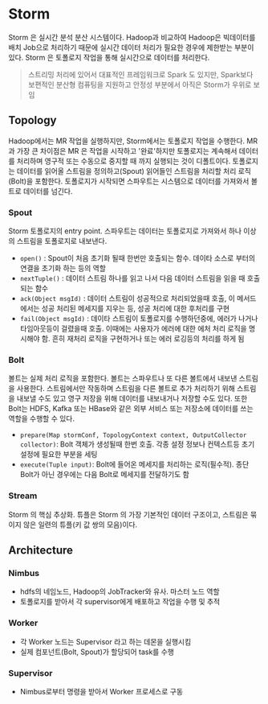 # Storm
Storm 은 실시간 분석 분산 시스템이다. Hadoop과 비교하여 Hadoop은 빅데이터를 배치 Job으로 처리하기 때문에 실시간 데이터 처리가 필요한 경우에 
제한받는 부분이 있다. Storm 은 토폴로지 작업을 통해 실시간으로 데이터를 처리한다. 
> 스트리밍 처리에 있어서 대표적인 프레임워크로 Spark 도 있지만, Spark보다 보편적인 분산형 컴퓨팅을 지원하고 안정성 부분에서 아직은 Storm가 우위로 보임

## Topology
Hadoop에서는 MR 작업을 실행하지만, Storm에서는 토폴로지 작업을 수행한다. MR과 가장 큰 차이점은 MR 은 작업을 시작하고 '완료'하지만 토폴로지는 계속해서 
데이터를 처리하며 영구적 또는 수동으로 중지할 때 까지 실행되는 것이 디폴트이다. 
토폴로지는 데이터를 읽어올 스트림을 정의하고(Spout) 읽어들인 스트림을 처리할 처리 로직(Bolt)을 포함한다.
토폴로지가 시작되면 스파우트는 시스템으로 데이터를 가져와서 볼트로 데이터를 넘긴다. 

### Spout
Storm 토폴로지의 entry point. 스파우트는 데이터는 토폴로지로 가져와서 하나 이상의 스트림을 토폴로지로 내보낸다. 
- `open()` : Spout이 처음 초기화 될때 한번만 호출되는 함수. 데이타 소스로 부터의 연결을 초기화 하는 등의 역할
- `nextTuple()` : 데이터 스트림 하나를 읽고 나서 다음 데이터 스트림을 읽을 때 호출 되는 함수
- `ack(Object msgId)` : 데이터 스트림이 성공적으로 처리되었을때 호출, 이 메서드에서는 성공 처리된 메세지를 지우는 등, 성공 처리에 대한 후처리를 구현
- `fail(Object msgId)` : 데이타 스트림이 토폴로지를 수행하던중에, 에러가 나거나 타임아웃등이 걸렸을때 호출. 이때에는 사용자가 에러에 대한 에처 처리 로직을 명시해야 함.
흔히 재처리 로직을 구현하거나 또는 에러 로깅등의 처리를 하게 됨

### Bolt
볼트는 실제 처리 로직을 포함한다. 볼트는 스파우트나 또 다른 볼트에서 내보낸 스트림을 사용한다. 
스트림에서만 작동하며 스트림을 다른 볼트로 추가 처리하기 위해 스트림을 내보낼 수도 있고 영구 저장을 위해 데이터를 내보내거나 저장할 수도 있다.
또한 Bolt는 HDFS, Kafka 또는 HBase와 같은 외부 서비스 또는 저장소에 데이터를 쓰는 역할을 수행할 수 있다. 
- `prepare(Map stormConf, TopologyContext context, OutputCollector collector)`: 
Bolt 객체가 생성될때 한번 호출. 각종 설정 정보나 컨텍스트등 초기 설정에 필요한 부분을 세팅
- `execute(Tuple input)`: Bolt에 들어온 메세지를 처리하는 로직(필수적). 종단 Bolt가 아닌 경우에는 다음 Bolt로 메세지를 전달하기도 함

### Stream
Storm 의 핵심 추상화. 튜플은 Storm 의 가장 기본적인 데이터 구조이고, 스트림은 묶이지 않은 일련의 튜플(키 값 쌍의 모음)이다.

## Architecture
### Nimbus
- hdfs의 네임노드, Hadoop의 JobTracker와 유사. 마스터 노드 역할
- 토폴로지를 받아서 각 supervisor에게 배포하고 작업을 수행 및 추적

### Worker
- 각 Worker 노드는 Supervisor 라고 하는 데몬을 실행시킴
- 실제 컴포넌트(Bolt, Spout)가 할당되어 task를 수행

### Supervisor
- Nimbus로부터 명령을 받아서 Worker 프로세스로 구동
